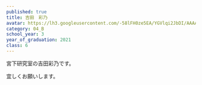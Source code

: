 ```yaml
---
published: true
title: 吉田　彩乃
avatar: https://lh3.googleusercontent.com/-58lFH0ze5EA/YGVlqi2JbDI/AAAAAAAAUng/QnSbQDQUkkkBOSsjtZJy8RpX0l8av_uaACE0YBhgLKroEAL1Ocqx_G-6TeUw-s7kVWIY5ZYAnnehDS8zjwa7uMnTlPFnLEWfIge03wCy7KkA8RBYjdjh6VSU4b3r9u4xtqZ0BsGoIUdurWpwtqS_-1yYrQq0wcpcH8Woz8oyD2XrwU4TihKONmUeOm798OLYpnK6wfMFv8jtZM-wqRXsc4USxIQtxerJr7fs0a1iqbXVxYOvTQirFSIeAlO1qTrgRSWIFbirVxQPsgCIGgzaBN6naKtFmtUTksaUFml8U0Q8To0JDw7RHJFuT6VKRzLJKyyHpWrICcuAqIbihNGRZw6nkSfib_d2As6211E8OIWFBoJ7dAgZIr_bA2SGspjVQbVyQEP0t40G3yEr9iQc61YX6I7PQDoP_zc5yQRrW5G5A0PD-nqfc_izIpzflpG-ZQ0pITdVSK7nV3fCTL5qbG2-xzt937JTCJuOpyH2gv2H8Vh6ZX6UCIKgJ43zsLitrXMafCoZ-rSLDv0zG3mH-eLIein4omjPLupjoFYl7jTf_4UW_CqFaTWZF0xB5nf0KPmiPjlTgBR0kSSHJGBFklgyquQlbjikuh9nvXkS_JrA77DLqmvs0iOmT6GhByGi0eBSmwVuPTHDtOphiMk_d-cpdMfIFsQXp7iVP1vrND9IZHEMAuSVI6vm7j2jWTrMGXRUi_vyV0VBRf7oWPQJf96QIGlxtWhLDZ_NyDw-7IapP8WxEWvtq_wLsBwrIj0lIo0W40LIqM2zxtgDtiQFxnyM_cTHu15L1-l5MMJPPlYMG/A0421243-98D5-40AE-93AB-620967864DF5.jpg
category: 04_B
school_year: 3
year_of_graduation: 2021
class: 6
---
```

宮下研究室の吉田彩乃です。

宜しくお願いします。
